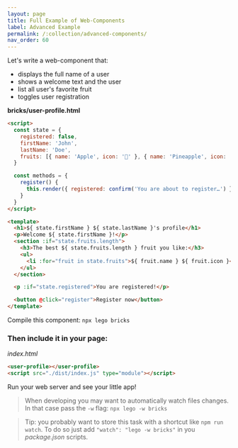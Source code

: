 ```yaml
---
layout: page
title: Full Example of Web-Components
label: Advanced Example
permalink: /:collection/advanced-components/
nav_order: 60
---
```


Let's write a web-component that:
- displays the full name of a user
- shows a welcome text and the user
- list all user's favorite fruit
- toggles user registration

__bricks/user-profile.html__

```html
<script>
  const state = {
    registered: false,
    firstName: 'John',
    lastName: 'Doe',
    fruits: [{ name: 'Apple', icon: '🍎' }, { name: 'Pineapple', icon: '🍍' }]
  }

  const methods = {
    register() {
      this.render({ registered: confirm('You are about to register…') })
    }
  }
</script>

<template>
  <h1>${ state.firstName } ${ state.lastName }'s profile</h1>
  <p>Welcome ${ state.firstName }!</p>
  <section :if="state.fruits.length">
    <h3>The best ${ state.fruits.length } fruit you like:</h3>
    <ul>
      <li :for="fruit in state.fruits">${ fruit.name } ${ fruit.icon }</li>
    </ul>
  </section>

  <p :if="state.registered">You are registered!</p>

  <button @click="register">Register now</button>
</template>
```

Compile this component: `npx lego bricks`

### Then include it in your page:

_index.html_

```html
<user-profile></user-profile>
<script src="./dist/index.js" type="module"></script>
```

Run your web server and see your little app!


> When developing you may want to automatically watch files changes.
> In that case pass the `-w` flag: `npx lego -w bricks`

> Tip: you probably want to store this task with a shortcut like `npm run watch`.
> To do so just add `"watch": "lego -w bricks"` in you _package.json_ scripts.
